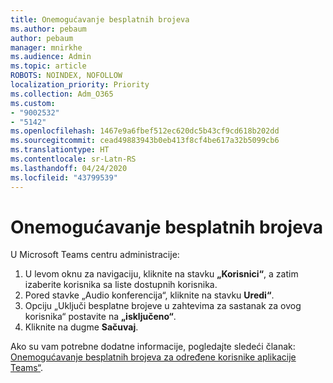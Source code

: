 ```yaml
---
title: Onemogućavanje besplatnih brojeva
ms.author: pebaum
author: pebaum
manager: mnirkhe
ms.audience: Admin
ms.topic: article
ROBOTS: NOINDEX, NOFOLLOW
localization_priority: Priority
ms.collection: Adm_O365
ms.custom:
- "9002532"
- "5142"
ms.openlocfilehash: 1467e9a6fbef512ec620dc5b43cf9cd618b202dd
ms.sourcegitcommit: cead49883943b0eb413f8cf4be617a32b5099cb6
ms.translationtype: HT
ms.contentlocale: sr-Latn-RS
ms.lasthandoff: 04/24/2020
ms.locfileid: "43799539"
---
```

# <a name="disabling-toll-free-numbers"></a>Onemogućavanje besplatnih brojeva

U Microsoft Teams centru administracije:

1. U levom oknu za navigaciju, kliknite na stavku **„Korisnici“**, a zatim izaberite korisnika sa liste dostupnih korisnika. 
2. Pored stavke „Audio konferencija“, kliknite na stavku **Uredi“**.
3. Opciju „Uključi besplatne brojeve u zahtevima za sastanak za ovog korisnika“ postavite na **„isključeno“**.
4. Kliknite na dugme **Sačuvaj**.

Ako su vam potrebne dodatne informacije, pogledajte sledeći članak: [Onemogućavanje besplatnih brojeva za određene korisnike aplikacije Teams“](https://docs.microsoft.com/microsoftteams/disabling-toll-free-numbers-for-specific-teams-users).
